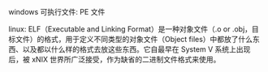 windows 可执行文件:  PE 文件

linux: ELF（Executable and Linking Format）是一种对象文件（.o or .obj，目标文件）的格式，用于定义不同类型的对象文件（Object files）中都放了什么东西、以及都以什么样的格式去放这些东西。它自最早在 System V 系统上出现后，被 xNIX 世界所广泛接受，作为缺省的二进制文件格式来使用。
